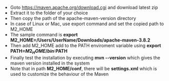 * Goto https://maven.apache.org/download.cgi and download latest zip
* Extract it to the folder of your choice
* Then copy the path of the apache-maven-version directory
* In case of Linux or Mac, use export command and set the copied path to M2_HOME
* The sample command is **export M2_HOME=/Users/UserName/Downloads/apache-maven-3.8.2**
* Then add M2_HOME add to the PATH enviroment variable using **export PATH=$M2_HOME/bin:$PATH**
* Finally test the installation by executing **mvn --version** which gives the maven version installed in the system
* Note that in path **M2_HOME/conf**, there will be **settings.xml** which is used to customize the behaviour of the Maven
